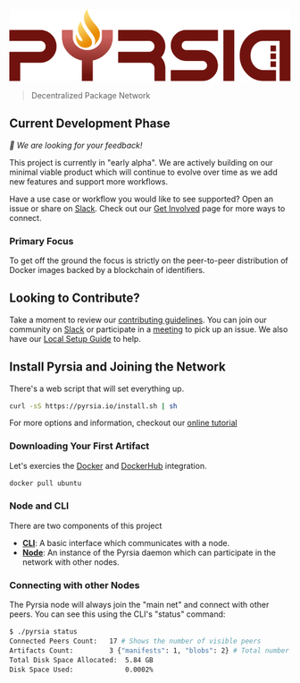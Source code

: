 ![logo](https://raw.githubusercontent.com/pyrsia/.github/main/images/logo-color.svg)

> Decentralized Package Network

## Current Development Phase

_📢 We are looking for your feedback!_

This project is currently in "early alpha". We are actively building on our minimal viable product which will continue
to evolve over time as we add new features and support more workflows.

Have a use case or workflow you would like to see supported? Open an issue or share on [Slack](https://openssf.slack.com/archives/C02RC7Y5EUV).
Check out our [Get Involved](https://pyrsia.io/docs/get_involved/) page for more ways to connect.

### Primary Focus

To get off the ground the focus is strictly on the peer-to-peer distribution of Docker images backed by a blockchain of identifiers.

## Looking to Contribute?

Take a moment to review our [contributing guidelines](https://github.com/pyrsia/.github/blob/main/contributing.md).
You can join our community on [Slack](https://openssf.slack.com/archives/C02RC7Y5EUV) or participate in a [meeting](https://pyrsia.io/events/) to pick up an issue. We also have our [Local Setup Guide](docs/local_dev_setup.md) to help.

## Install Pyrsia and Joining the Network

There's a web script that will set everything up.

```sh
curl -sS https://pyrsia.io/install.sh | sh
```

For more options and information, checkout our [online tutorial](https://pyrsia.io/guides/userguide/installation-and-support/ubuntu-installation/)

### Downloading Your First Artifact

Let's exercies the [Docker](https://www.docker.com/) and [DockerHub](https://hub.docker.com/) integration.

```sh
docker pull ubuntu
```

### Node and CLI

There are two components of this project

-   **[CLI](pyrsia_cli/)**: A basic interface which communicates with a node.
-   **[Node](pyrsia_node/)**: An instance of the Pyrsia daemon which can participate in the network with other nodes.

### Connecting with other Nodes

The Pyrsia node will always join the "main net" and connect with other peers. You can see this using the CLI's "status" command:

```sh
$ ./pyrsia status
Connected Peers Count:   17 # Shows the number of visible peers
Artifacts Count:         3 {"manifests": 1, "blobs": 2} # Total number of artifacts cached locally
Total Disk Space Allocated:  5.84 GB
Disk Space Used:             0.0002%
```
